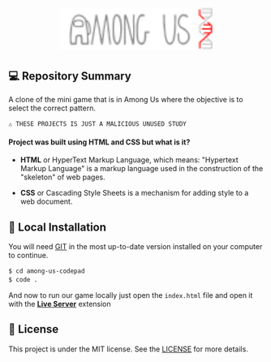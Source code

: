 
<h1 align="center">
    <img src="./images/logo-repo-among.png" alt="Among Us Clone Game by Jhony Walker" width="300px" />
</h1>


## 💻 Repository Summary

A clone of the mini game that is in Among Us where the objective is to select the correct pattern.

```text
⚠ THESE PROJECTS IS JUST A MALICIOUS UNUSED STUDY
```

#### Project was built using **HTML** and **CSS** but what is it?

- **HTML** or HyperText Markup Language, which means: "Hypertext Markup Language" is a markup language used in the construction of the "skeleton" of web pages.

- **CSS** or Cascading Style Sheets is a mechanism for adding style to a web document.

## 🔨 Local Installation

You will need [GIT](https://git-scm.com/) in the most up-to-date version installed on your computer to continue.

```bash
$ cd among-us-codepad
$ code .
```

And now to run our game locally just open the `index.html` file and open it with the **[Live Server](https://marketplace.visualstudio.com/items?itemName=ritwickdey.LiveServer)** extension

## 📖 License

This project is under the MIT license. See the [LICENSE](LICENSE.md) for more details.
